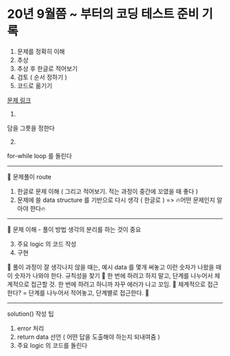 # 20년 9월쯤 ~ 부터의 코딩 테스트 준비 기록

1. 문제를 정확히 이해
2. 추상
3. 추상 후 한글로 적어보기
4. 검토 ( 순서 정하기 )
5. 코드로 옮기기

[문제 링크](https://github.com/codingstudy-pushup/javacoding_top50)

1.
담을 그릇을 정한다

2.
for-while loop 를 돌린다

___

🎯 문제풀이 route
1. 한글로 문제 이해 ( 그리고 적어보기. 적는 과정이 중간에 꼬였을 때 좋다 )
2. 문제에 쓸 data structure 를 기반으로 다시 생각 ( 한글로 ) => 🔥어떤 문제인지 알아야 한다🔥
___

📌 문제 이해 - 풀이 방법 생각의 분리를 하는 것이 중요

3. 주요 logic 의 코드 작성
4. 구현

📌 풀이 과정이 잘 생각나지 않을 때는, 예시 data 를 몇개 써놓고 이런 숫자가 나왔을 때 이 숫자가 나와야 한다. 규칙성을 찾기
📌 한 번에 하려고 하지 말고, 단계를 나누어서 체계적으로 접근할 것. 한 번에 하려고 하니까 자꾸 에러가 나고 꼬임.
🍺 체계적으로 접근한다? = 단계를 나누어서 적어놓고, 단계별로 접근한다. 🍺
___
solution() 작성 팁

1. error 처리
2. return data 선언 ( 어떤 답을 도출해야 하는지 되내여줌 )
3. 주요 logic 의 코드를 돌린다